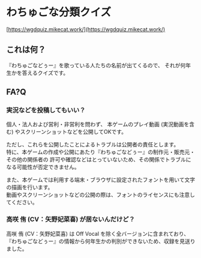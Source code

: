 わちゅごな分類クイズ
====================

[https://wgdquiz.mikecat.work/](https://wgdquiz.mikecat.work/)

## これは何？

『わちゅごなどぅー』を歌っている人たちの名前が出てくるので、
それが何年生かを答えるクイズです。

## FA?Q

### 実況などを投稿してもいい？

個人・法人および営利・非営利を問わず、
本ゲームのプレイ動画 (実況動画を含む) やスクリーンショットなどを公開してOKです。

ただし、これらを公開したことによるトラブルは公開者の責任とします。  
特に、本ゲームの作成や公開にあたり『わちゅごなどぅー』の制作元・販売元・その他の関係者の
許可や確認などはとっていないため、その関係でトラブルになる可能性が否定できません。

また、本ゲームでは利用する端末・ブラウザに設定されたフォントを用いて文字の描画を行います。  
動画やスクリーンショットなどの公開の際は、フォントのライセンスにも注意してください。

### 高咲 侑 (CV：矢野妃菜喜) が居ないんだけど？

高咲 侑 (CV：矢野妃菜喜) は Off Vocal を除く全バージョンに含まれており、
『わちゅごなどぅー』の情報から何年生かの判別ができないため、収録を見送りました。
